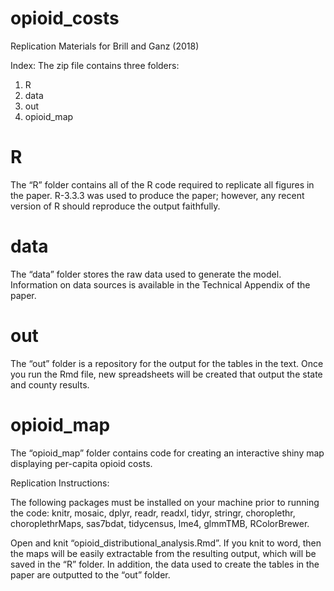# opioid_costs

Replication Materials for Brill and Ganz (2018)

Index: 
The zip file contains three folders:
1.	R
2.	data
3.	out
4.	opioid_map

# R
The “R” folder contains all of the R code required to replicate all figures in the paper. R-3.3.3 was used to produce the paper; however, any recent version of R should reproduce the output faithfully.

# data
The “data” folder stores the raw data used to generate the model. Information on data sources is available in the Technical Appendix of the paper.

# out
The “out” folder is a repository for the output for the tables in the text. Once you run the Rmd file, new spreadsheets will be created that output the state and county results.

# opioid_map
The “opioid_map” folder contains code for creating an interactive shiny map displaying per-capita opioid costs. 

Replication Instructions:

The following packages must be installed on your machine prior to running the code: knitr, mosaic, dplyr, readr, readxl, tidyr, stringr, choroplethr, choroplethrMaps, sas7bdat, tidycensus, lme4, glmmTMB, RColorBrewer.

Open and knit “opioid_distributional_analysis.Rmd”. If you knit to word, then the maps will be easily extractable from the resulting output, which will be saved in the “R” folder. In addition, the data used to create the tables in the paper are outputted to the “out” folder.
